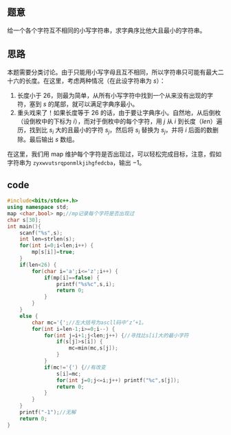 ## 题意
给一个各个字符互不相同的小写字符串，求字典序比他大且最小的字符串。
## 思路
本题需要分类讨论。由于只能用小写字母且互不相同，所以字符串只可能有最大二十六的长度。在这里，考虑两种情况（在此设字符串为 $s$）：

1. 长度小于 $26$，则最为简单，从所有小写字符中找到一个从来没有出现的字符，塞到 $s$ 的尾部，就可以满足字典序最小。
2. 重头戏来了！如果长度等于 $26$ 的话，由于要让字典序小。自然地，从后倒枚（设倒枚中的下标为 $i$），而对于倒枚中的每个字符，用 $j$ 从 $i$ 到长度（$len$）遍历，找到比 $s _ i$ 大的且最小的字符 $s _ j$，然后将 $s _ i$ 替换为 $s _ j$，并将 $i$ 后面的数删除。最后输出 $s$ 数组。

在这里，我们用 map 维护每个字符是否出现过，可以轻松完成目标，注意，假如字符串为 `zyxwvutsrqponmlkjihgfedcba`，输出 $-1$。

## code

```cpp
#include<bits/stdc++.h>
using namespace std;
map <char,bool> mp;//mp记录每个字符是否出现过
char s[30];
int main(){
	scanf("%s",s);
	int len=strlen(s);
	for(int i=0;i<len;i++) {
		mp[s[i]]=true;
	}
	if(len<26) {
		for(char i='a';i<='z';i++) {
			if(mp[i]==false) {
				printf("%s%c",s,i);
				return 0;
			}
		}
	}
	else {
		char mc='{';//左大括号为ascll码中‘z’+1。
		for(int i=len-1;i>=0;i--) {
			for(int j=i+1;j<len;j++) {//寻找比s[i]大的最小字符
				if(s[j]>s[i]) {
					mc=min(mc,s[j]);
				}
			}
			if(mc!='{') {//有改变
				s[i]=mc;
				for(int j=0;j<=i;j++) printf("%c",s[j]);
				return 0;
			}
		}
	}
	printf("-1");//无解
	return 0;
}
```
